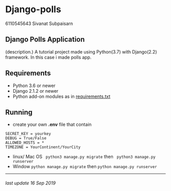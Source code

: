 # Django-polls
6110545643 Sivanat Subpaisarn

## Django Polls Application
(description.)
A tutorial project made using Python(3.7) with Django(2.2) framework.
In this case i made polls app.

## Requirements
* Python 3.6 or newer
* Django 2.1.2 or newer
* Python add-on modules as in [requirements.txt](requirements.txt)

## Running
* create your own  **.env**  file that contain 
``` 
SECRET_KEY = yourkey
DEBUG = True/False
ALLOWED_HOSTS = *
TIMEZONE = YourContinent/YourCity
```
* linux/ Mac OS ``` python3 manage.py migrate``` then ``` python3 manage.py runserver```
* Window  ``` python manage.py migrate ``` then ``` python manage.py runserver ```

---

###### last update 16 Sep 2019

